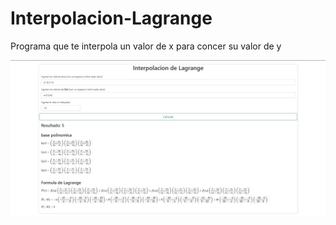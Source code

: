 # Interpolacion-Lagrange

Programa que te interpola un valor de x para concer su valor de y

![interpolacion Lagrange](https://raw.githubusercontent.com/Dagalhdz/Interpolacion-Lagrange/main/ejemplo/c813c5f0-af03-4e43-a894-b67dbb8b9e9c.jpg)
